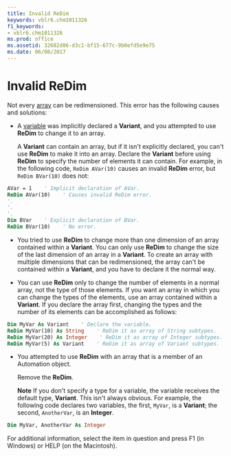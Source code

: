 ```yaml
---
title: Invalid ReDim
keywords: vblr6.chm1011326
f1_keywords:
- vblr6.chm1011326
ms.prod: office
ms.assetid: 32682d86-d3c1-bf15-677c-9b0efd5e9e75
ms.date: 06/08/2017
---
```



# Invalid ReDim

Not every [array](vbe-glossary.md) can be redimensioned. This error has the following causes and solutions:



- A [variable](vbe-glossary.md) was implicitly declared a **Variant**, and you attempted to use **ReDim** to change it to an array.
    
    A **Variant** can contain an array, but if it isn't explicitly declared, you can't use **ReDim** to make it into an array. Declare the **Variant** before using **ReDim** to specify the number of elements it can contain. For example, in the following code, `ReDim AVar(10)` causes an invalid **ReDim** error, but `ReDim BVar(10)` does not:
    


```vb
AVar = 1    ' Implicit declaration of AVar. 
ReDim AVar(10)    ' Causes invalid ReDim error. 
'. 
'. 
'. 
Dim BVar    ' Explicit declaration of BVar. 
ReDim BVar(10)    ' No error. 
```


    
    
- You tried to use **ReDim** to change more than one dimension of an array contained within a **Variant**. You can only use **ReDim** to change the size of the last dimension of an array in a **Variant**. To create an array with multiple dimensions that can be redimensioned, the array can't be contained within a **Variant**, and you have to declare it the normal way.
    
- You can use **ReDim** only to change the number of elements in a normal array, not the type of those elements. If you want an array in which you can change the types of the elements, use an array contained within a **Variant**. If you declare the array first, changing the types and the number of its elements can be accomplished as follows:
    
```vb
Dim MyVar As Variant    ' Declare the variable. 
ReDim MyVar(10) As String    ' ReDim it as array of String subtypes. 
ReDim MyVar(20) As Integer    ' ReDim it as array of Integer subtypes. 
ReDim MyVar(5) As Variant    ' ReDim it as array of Variant subtypes. 

  ```


    
    
- You attempted to use **ReDim** with an array that is a member of an Automation object.
    
    Remove the **ReDim**.
    
    **Note**  If you don't specify a type for a variable, the variable receives the default type, **Variant**. This isn't always obvious. For example, the following code declares two variables, the first, `MyVar`, is a **Variant**; the second, `AnotherVar`, is an **Integer**.




```vb
Dim MyVar, AnotherVar As Integer 

```

For additional information, select the item in question and press F1 (in Windows) or HELP (on the Macintosh).


